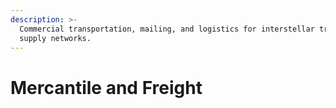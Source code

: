 ```yaml
---
description: >-
  Commercial transportation, mailing, and logistics for interstellar trade and
  supply networks.
---
```


# Mercantile and Freight

